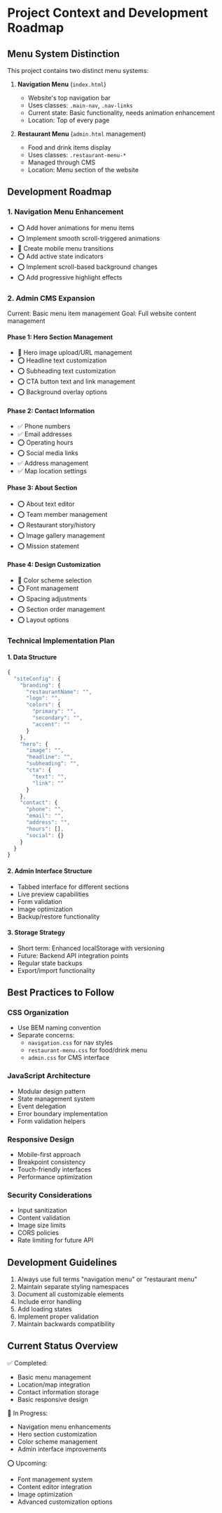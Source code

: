 # Project Context and Development Roadmap

## Menu System Distinction
This project contains two distinct menu systems:

1. **Navigation Menu** (`index.html`)
   - Website's top navigation bar
   - Uses classes: `.main-nav`, `.nav-links`
   - Current state: Basic functionality, needs animation enhancement
   - Location: Top of every page

2. **Restaurant Menu** (`admin.html` management)
   - Food and drink items display
   - Uses classes: `.restaurant-menu-*`
   - Managed through CMS
   - Location: Menu section of the website

## Development Roadmap

### 1. Navigation Menu Enhancement
- ⭕ Add hover animations for menu items
- ⭕ Implement smooth scroll-triggered animations
- 🔄 Create mobile menu transitions
- ⭕ Add active state indicators
- ⭕ Implement scroll-based background changes
- ⭕ Add progressive highlight effects

### 2. Admin CMS Expansion
Current: Basic menu item management
Goal: Full website content management

#### Phase 1: Hero Section Management
- 🔄 Hero image upload/URL management
- ⭕ Headline text customization
- ⭕ Subheading text customization
- ⭕ CTA button text and link management
- ⭕ Background overlay options

#### Phase 2: Contact Information
- ✅ Phone numbers
- ✅ Email addresses
- ⭕ Operating hours
- ⭕ Social media links
- ✅ Address management
- ✅ Map location settings

#### Phase 3: About Section
- ⭕ About text editor
- ⭕ Team member management
- ⭕ Restaurant story/history
- ⭕ Image gallery management
- ⭕ Mission statement

#### Phase 4: Design Customization
- 🔄 Color scheme selection
- ⭕ Font management
- ⭕ Spacing adjustments
- ⭕ Section order management
- ⭕ Layout options

### Technical Implementation Plan

#### 1. Data Structure
```javascript
{
  "siteConfig": {
    "branding": {
      "restaurantName": "",
      "logo": "",
      "colors": {
        "primary": "",
        "secondary": "",
        "accent": ""
      }
    },
    "hero": {
      "image": "",
      "headline": "",
      "subheading": "",
      "cta": {
        "text": "",
        "link": ""
      }
    },
    "contact": {
      "phone": "",
      "email": "",
      "address": "",
      "hours": [],
      "social": {}
    }
  }
}
```

#### 2. Admin Interface Structure
- Tabbed interface for different sections
- Live preview capabilities
- Form validation
- Image optimization
- Backup/restore functionality

#### 3. Storage Strategy
- Short term: Enhanced localStorage with versioning
- Future: Backend API integration points
- Regular state backups
- Export/import functionality

## Best Practices to Follow

### CSS Organization
- Use BEM naming convention
- Separate concerns:
  - `navigation.css` for nav styles
  - `restaurant-menu.css` for food/drink menu
  - `admin.css` for CMS interface

### JavaScript Architecture
- Modular design pattern
- State management system
- Event delegation
- Error boundary implementation
- Form validation helpers

### Responsive Design
- Mobile-first approach
- Breakpoint consistency
- Touch-friendly interfaces
- Performance optimization

### Security Considerations
- Input sanitization
- Content validation
- Image size limits
- CORS policies
- Rate limiting for future API

## Development Guidelines
1. Always use full terms "navigation menu" or "restaurant menu"
2. Maintain separate styling namespaces
3. Document all customizable elements
4. Include error handling
5. Add loading states
6. Implement proper validation
7. Maintain backwards compatibility

## Current Status Overview
✅ Completed:
- Basic menu management
- Location/map integration
- Contact information storage
- Basic responsive design

🔄 In Progress:
- Navigation menu enhancements
- Hero section customization
- Color scheme management
- Admin interface improvements

⭕ Upcoming:
- Font management system
- Content editor integration
- Image optimization
- Advanced customization options
